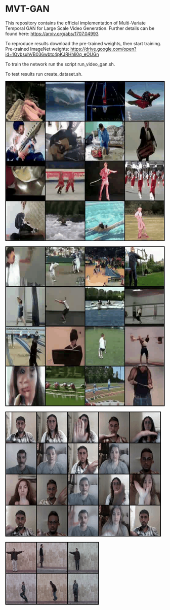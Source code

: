 # MVT-GAN

This repository contains the official implementation of Multi-Variate Temporal GAN for Large Scale Video Generation. Further details can be found here: https://arxiv.org/abs/1707.04993

To reproduce results download the pre-trained weights, then start training. 
Pre-trained ImageNet weights: https://drive.google.com/open?id=1QvbsuhVB036wbtc4pKJRHhli0q_eOUGn

To train the network run the script run_video_gan.sh.

To test results run create_dataset.sh.

![](demos/ucf.gif) 

![](demos/ucf_2.gif)

![](demos/jester_video.gif)

![](demos/weiz_video.gif)
